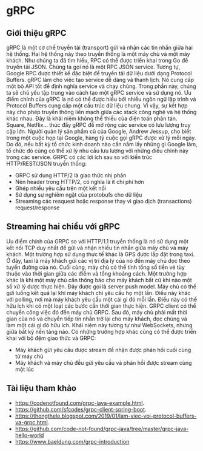 # gRPC


## Giới thiệu gRPC

gRPC là một cơ chế truyền tải (transport) gửi và nhận các tin nhắn giữa hai hệ thống. Hai hệ thống này theo truyền thống là một máy chủ và một máy khách. Như chúng ta đã tìm hiểu, RPC có thể được triển khai trong Go để truyền tải JSON. Chúng ta gọi nó là một RPC JSON service. Tương tự, Google RPC được thiết kế đặc biệt để truyền tải dữ liệu dưới dạng Protocol Buffers.
gRPC làm cho việc tạo service dễ dàng và thanh lịch. Nó cung cấp một bộ API tốt để định nghĩa service và chạy chúng. Trong phần này, chúng ta sẽ chủ yếu tập trung vào cách tạo một gRPC service và sử dụng nó.
Ưu điểm chính của gRPC là nó có thể được hiểu bởi nhiều ngôn ngữ lập trình và Protocol Buffers cung cấp một cấu trúc dữ liệu chung. Vì vậy, sự kết hợp này cho phép truyền thông liền mạch giữa các stack công nghệ và hệ thống khác nhau. Đây là khái niệm không thể thiếu của điện toán phân tán.
Square, Netflix… thúc đẩy gRPC để mở rộng các service có lưu lượng truy cập lớn. Người quản lý sản phẩm cũ của Google, Andrew Jessup, cho biết trong một cuộc họp tại Google, hàng tỷ cuộc gọi gRPC được xử lý mỗi ngày. Do đó, nếu bất kỳ tổ chức kinh doanh nào cần nắm lấy những gì Google làm, tổ chức đó cũng có thể xử lý nhu cầu lưu lượng với những điều chỉnh này trong các service.
GRPC có các lợi ích sau so với kiến trúc HTTP/REST/JSON truyền thống:
- GRPC sử dụng HTTP/2 là giao thức nhị phân
- Nén header trong HTTP/2, có nghĩa là ít chi phí hơn
- Ghép nhiều yêu cầu trên một kết nối
- Sử dụng sự nghiêm ngặt của protobufs cho dữ liệu
- Streaming các resquest hoặc response thay vì giao dịch (transactions) request/response

## Streaming hai chiều với gRPC

Ưu điểm chính của GRPC so với HTTP/1.1 truyền thống là nó sử dụng một kết nối TCP duy nhất để gửi và nhận nhiều tin nhắn giữa máy chủ và máy khách. Một trường hợp sử dụng thực tế khác là GPS được lắp đặt trong taxi. Ở đây, taxi là máy khách gửi các vị trí địa lý của nó đến máy chủ dọc theo tuyến đường của nó. Cuối cùng, máy chủ có thể tính tổng số tiền vé tùy thuộc vào thời gian giữa các điểm và tổng khoảng cách.
Một trường hợp khác là khi một máy chủ cần thông báo cho máy khách bất cứ khi nào một số xử lý được thực hiện. Đây được gọi là server push model. Máy chủ có thể gửi luồng kết quả lại khi máy khách chỉ yêu cầu họ một lần. Điều này khác với polling, nơi mà máy khách yêu cầu một cái gì đó mỗi lần. Điều này có thể hữu ích khi có một loạt các bước cần thời gian thực hiện. GRPC client có thể chuyển công việc đó đến máy chủ GRPC. Sau đó, máy chủ phải mất thời gian của nó và chuyển tiếp tin nhắn trở lại cho máy khách, đọc chúng và làm một cái gì đó hữu ích. Khái niệm này tương tự như WebSockets, nhưng giữa bất kỳ nền tảng nào.
Có những trường hợp khác cũng có thể được triển khai với bộ đệm giao thức và GRPC:
- Máy khách gửi yêu cầu được stream để nhận được phản hồi cuối cùng từ máy chủ
- Máy khách và máy chủ đều gửi yêu cầu và phản hồi được stream cùng một lúc

## Tài liệu tham khảo
- https://codenotfound.com/grpc-java-example.html.
- https://github.com/sfcodes/grpc-client-spring-boot.
- https://thongthele.blogspot.com/2019/01/lam-viec-voi-protocol-buffers-va-grpc.html.
- https://github.com/code-not-found/grpc-java/tree/master/grpc-java-hello-world
- https://www.baeldung.com/grpc-introduction
